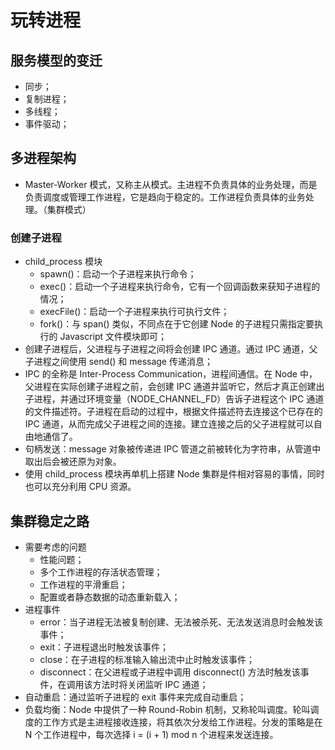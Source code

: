 # 玩转进程

## 服务模型的变迁
+ 同步；
+ 复制进程；
+ 多线程；
+ 事件驱动；

## 多进程架构
+ Master-Worker 模式，又称主从模式。主进程不负责具体的业务处理，而是负责调度或管理工作进程，它是趋向于稳定的。工作进程负责具体的业务处理。（集群模式）

### 创建子进程
+ child_process 模块
  + spawn()：启动一个子进程来执行命令；
  + exec()：启动一个子进程来执行命令，它有一个回调函数来获知子进程的情况；
  + execFile()：启动一个子进程来执行可执行文件；
  + fork()：与 span() 类似，不同点在于它创建 Node 的子进程只需指定要执行的 Javascript 文件模块即可；
+ 创建子进程后，父进程与子进程之间将会创建 IPC 通道。通过 IPC 通道，父子进程之间使用 send() 和 message 传递消息；
+ IPC 的全称是 Inter-Process Communication，进程间通信。在 Node 中，父进程在实际创建子进程之前，会创建 IPC 通道并监听它，然后才真正创建出子进程，并通过环境变量（NODE_CHANNEL_FD）告诉子进程这个 IPC 通道的文件描述符。子进程在启动的过程中，根据文件描述符去连接这个已存在的 IPC 通道，从而完成父子进程之间的连接。建立连接之后的父子进程就可以自由地通信了。
+ 句柄发送：message 对象被传递进 IPC 管道之前被转化为字符串，从管道中取出后会被还原为对象。
+ 使用 child_process 模块再单机上搭建 Node 集群是件相对容易的事情，同时也可以充分利用 CPU 资源。

## 集群稳定之路
+ 需要考虑的问题
  + 性能问题；
  + 多个工作进程的存活状态管理；
  + 工作进程的平滑重启；
  + 配置或者静态数据的动态重新载入；
+ 进程事件
  + error：当子进程无法被复制创建、无法被杀死、无法发送消息时会触发该事件；
  + exit：子进程退出时触发该事件；
  + close：在子进程的标准输入输出流中止时触发该事件；
  + disconnect：在父进程或子进程中调用 disconnect() 方法时触发该事件，在调用该方法时将关闭监听 IPC 通道；
+ 自动重启：通过监听子进程的 exit 事件来完成自动重启；
+ 负载均衡：Node 中提供了一种 Round-Robin 机制，又称轮叫调度。轮叫调度的工作方式是主进程接收连接，将其依次分发给工作进程。分发的策略是在 N 个工作进程中，每次选择 i = (i + 1) mod n 个进程来发送连接。